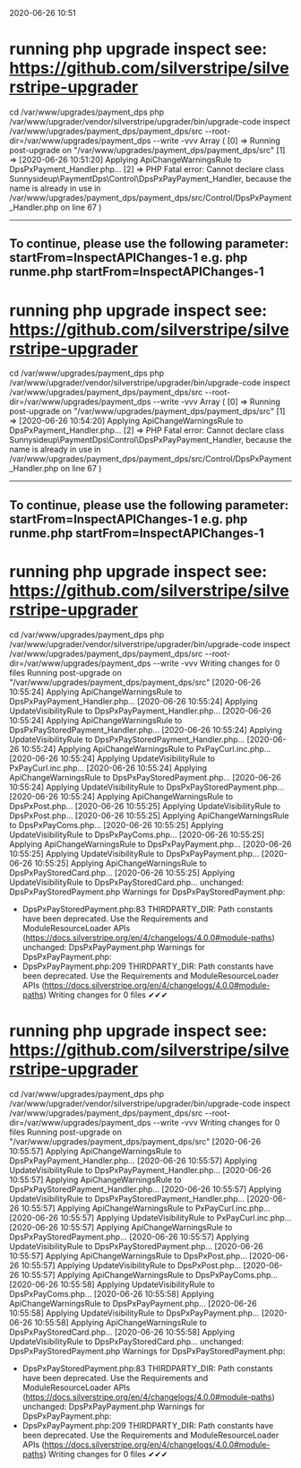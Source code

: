 2020-06-26 10:51

# running php upgrade inspect see: https://github.com/silverstripe/silverstripe-upgrader
cd /var/www/upgrades/payment_dps
php /var/www/upgrader/vendor/silverstripe/upgrader/bin/upgrade-code inspect /var/www/upgrades/payment_dps/payment_dps/src  --root-dir=/var/www/upgrades/payment_dps --write -vvv
Array
(
    [0] => Running post-upgrade on "/var/www/upgrades/payment_dps/payment_dps/src"
    [1] => [2020-06-26 10:51:20] Applying ApiChangeWarningsRule to DpsPxPayment_Handler.php...
    [2] => PHP Fatal error:  Cannot declare class Sunnysideup\PaymentDps\Control\DpsPxPayPayment_Handler, because the name is already in use in /var/www/upgrades/payment_dps/payment_dps/src/Control/DpsPxPayment_Handler.php on line 67
)


------------------------------------------------------------------------
To continue, please use the following parameter: startFrom=InspectAPIChanges-1
e.g. php runme.php startFrom=InspectAPIChanges-1
------------------------------------------------------------------------
            
# running php upgrade inspect see: https://github.com/silverstripe/silverstripe-upgrader
cd /var/www/upgrades/payment_dps
php /var/www/upgrader/vendor/silverstripe/upgrader/bin/upgrade-code inspect /var/www/upgrades/payment_dps/payment_dps/src  --root-dir=/var/www/upgrades/payment_dps --write -vvv
Array
(
    [0] => Running post-upgrade on "/var/www/upgrades/payment_dps/payment_dps/src"
    [1] => [2020-06-26 10:54:20] Applying ApiChangeWarningsRule to DpsPxPayment_Handler.php...
    [2] => PHP Fatal error:  Cannot declare class Sunnysideup\PaymentDps\Control\DpsPxPayPayment_Handler, because the name is already in use in /var/www/upgrades/payment_dps/payment_dps/src/Control/DpsPxPayment_Handler.php on line 67
)


------------------------------------------------------------------------
To continue, please use the following parameter: startFrom=InspectAPIChanges-1
e.g. php runme.php startFrom=InspectAPIChanges-1
------------------------------------------------------------------------
            
# running php upgrade inspect see: https://github.com/silverstripe/silverstripe-upgrader
cd /var/www/upgrades/payment_dps
php /var/www/upgrader/vendor/silverstripe/upgrader/bin/upgrade-code inspect /var/www/upgrades/payment_dps/payment_dps/src  --root-dir=/var/www/upgrades/payment_dps --write -vvv
Writing changes for 0 files
Running post-upgrade on "/var/www/upgrades/payment_dps/payment_dps/src"
[2020-06-26 10:55:24] Applying ApiChangeWarningsRule to DpsPxPayPayment_Handler.php...
[2020-06-26 10:55:24] Applying UpdateVisibilityRule to DpsPxPayPayment_Handler.php...
[2020-06-26 10:55:24] Applying ApiChangeWarningsRule to DpsPxPayStoredPayment_Handler.php...
[2020-06-26 10:55:24] Applying UpdateVisibilityRule to DpsPxPayStoredPayment_Handler.php...
[2020-06-26 10:55:24] Applying ApiChangeWarningsRule to PxPayCurl.inc.php...
[2020-06-26 10:55:24] Applying UpdateVisibilityRule to PxPayCurl.inc.php...
[2020-06-26 10:55:24] Applying ApiChangeWarningsRule to DpsPxPayStoredPayment.php...
[2020-06-26 10:55:24] Applying UpdateVisibilityRule to DpsPxPayStoredPayment.php...
[2020-06-26 10:55:24] Applying ApiChangeWarningsRule to DpsPxPost.php...
[2020-06-26 10:55:25] Applying UpdateVisibilityRule to DpsPxPost.php...
[2020-06-26 10:55:25] Applying ApiChangeWarningsRule to DpsPxPayComs.php...
[2020-06-26 10:55:25] Applying UpdateVisibilityRule to DpsPxPayComs.php...
[2020-06-26 10:55:25] Applying ApiChangeWarningsRule to DpsPxPayPayment.php...
[2020-06-26 10:55:25] Applying UpdateVisibilityRule to DpsPxPayPayment.php...
[2020-06-26 10:55:25] Applying ApiChangeWarningsRule to DpsPxPayStoredCard.php...
[2020-06-26 10:55:25] Applying UpdateVisibilityRule to DpsPxPayStoredCard.php...
unchanged:	DpsPxPayStoredPayment.php
Warnings for DpsPxPayStoredPayment.php:
 - DpsPxPayStoredPayment.php:83 THIRDPARTY_DIR: Path constants have been deprecated. Use the Requirements and ModuleResourceLoader APIs (https://docs.silverstripe.org/en/4/changelogs/4.0.0#module-paths)
unchanged:	DpsPxPayPayment.php
Warnings for DpsPxPayPayment.php:
 - DpsPxPayPayment.php:209 THIRDPARTY_DIR: Path constants have been deprecated. Use the Requirements and ModuleResourceLoader APIs (https://docs.silverstripe.org/en/4/changelogs/4.0.0#module-paths)
Writing changes for 0 files
✔✔✔
# running php upgrade inspect see: https://github.com/silverstripe/silverstripe-upgrader
cd /var/www/upgrades/payment_dps
php /var/www/upgrader/vendor/silverstripe/upgrader/bin/upgrade-code inspect /var/www/upgrades/payment_dps/payment_dps/src  --root-dir=/var/www/upgrades/payment_dps --write -vvv
Writing changes for 0 files
Running post-upgrade on "/var/www/upgrades/payment_dps/payment_dps/src"
[2020-06-26 10:55:57] Applying ApiChangeWarningsRule to DpsPxPayPayment_Handler.php...
[2020-06-26 10:55:57] Applying UpdateVisibilityRule to DpsPxPayPayment_Handler.php...
[2020-06-26 10:55:57] Applying ApiChangeWarningsRule to DpsPxPayStoredPayment_Handler.php...
[2020-06-26 10:55:57] Applying UpdateVisibilityRule to DpsPxPayStoredPayment_Handler.php...
[2020-06-26 10:55:57] Applying ApiChangeWarningsRule to PxPayCurl.inc.php...
[2020-06-26 10:55:57] Applying UpdateVisibilityRule to PxPayCurl.inc.php...
[2020-06-26 10:55:57] Applying ApiChangeWarningsRule to DpsPxPayStoredPayment.php...
[2020-06-26 10:55:57] Applying UpdateVisibilityRule to DpsPxPayStoredPayment.php...
[2020-06-26 10:55:57] Applying ApiChangeWarningsRule to DpsPxPost.php...
[2020-06-26 10:55:57] Applying UpdateVisibilityRule to DpsPxPost.php...
[2020-06-26 10:55:57] Applying ApiChangeWarningsRule to DpsPxPayComs.php...
[2020-06-26 10:55:58] Applying UpdateVisibilityRule to DpsPxPayComs.php...
[2020-06-26 10:55:58] Applying ApiChangeWarningsRule to DpsPxPayPayment.php...
[2020-06-26 10:55:58] Applying UpdateVisibilityRule to DpsPxPayPayment.php...
[2020-06-26 10:55:58] Applying ApiChangeWarningsRule to DpsPxPayStoredCard.php...
[2020-06-26 10:55:58] Applying UpdateVisibilityRule to DpsPxPayStoredCard.php...
unchanged:	DpsPxPayStoredPayment.php
Warnings for DpsPxPayStoredPayment.php:
 - DpsPxPayStoredPayment.php:83 THIRDPARTY_DIR: Path constants have been deprecated. Use the Requirements and ModuleResourceLoader APIs (https://docs.silverstripe.org/en/4/changelogs/4.0.0#module-paths)
unchanged:	DpsPxPayPayment.php
Warnings for DpsPxPayPayment.php:
 - DpsPxPayPayment.php:209 THIRDPARTY_DIR: Path constants have been deprecated. Use the Requirements and ModuleResourceLoader APIs (https://docs.silverstripe.org/en/4/changelogs/4.0.0#module-paths)
Writing changes for 0 files
✔✔✔